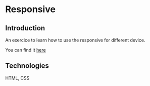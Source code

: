 # Responsive

## Introduction

An exercice to learn how to use the responsive for different device.

You can find it [here](https://lydiahaway.github.io/Responsive/)

## Technologies

HTML, CSS
